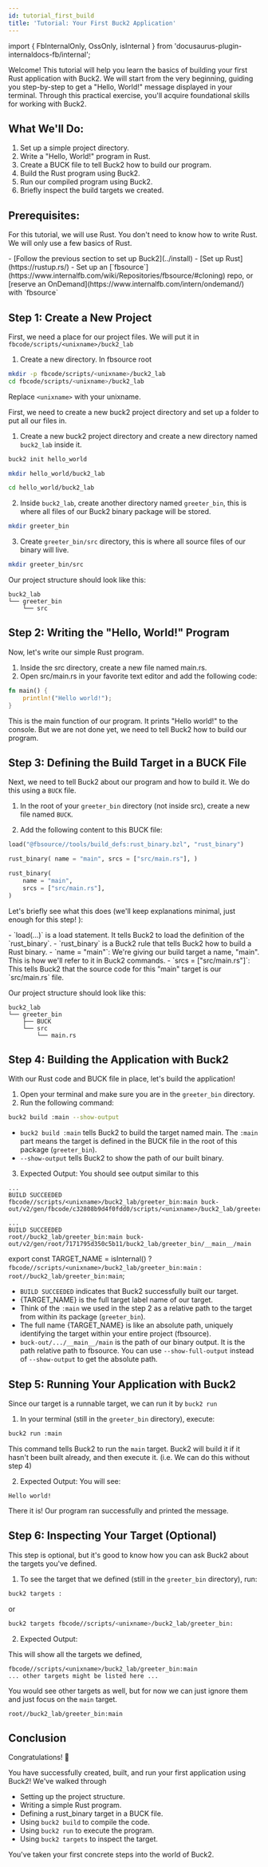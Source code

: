 ```yaml
---
id: tutorial_first_build
title: 'Tutorial: Your First Buck2 Application'
---
```


import { FbInternalOnly, OssOnly, isInternal } from
'docusaurus-plugin-internaldocs-fb/internal';

Welcome! This tutorial will help you learn the basics of building your first
Rust application with Buck2. We will start from the very beginning, guiding you
step-by-step to get a "Hello, World!" message displayed in your terminal.
Through this practical exercise, you'll acquire foundational skills for working
with Buck2.

## What We'll Do:

1. Set up a simple project directory.
2. Write a "Hello, World!" program in Rust.
3. Create a BUCK file to tell Buck2 how to build our program.
4. Build the Rust program using Buck2.
5. Run our compiled program using Buck2.
6. Briefly inspect the build targets we created.

## Prerequisites:

For this tutorial, we will use Rust. You don't need to know how to write Rust.
We will only use a few basics of Rust.

<OssOnly>
- [Follow the previous section to set up Buck2](../install)
- [Set up Rust](https://rustup.rs/)
</OssOnly>
<FbInternalOnly>
- Set up an [`fbsource`](https://www.internalfb.com/wiki/Repositories/fbsource/#cloning) repo, or [reserve an OnDemand](https://www.internalfb.com/intern/ondemand/) with `fbsource`
</FbInternalOnly>

## Step 1: Create a New Project

<FbInternalOnly>

First, we need a place for our project files. We will put it in
`fbcode/scripts/<unixname>/buck2_lab`

1. Create a new directory. In fbsource root

```bash
mkdir -p fbcode/scripts/<unixname>/buck2_lab
cd fbcode/scripts/<unixname>/buck2_lab
```

Replace `<unixname>` with your unixname.

</FbInternalOnly>

<OssOnly>

First, we need to create a new buck2 project directory and set up a folder to
put all our files in.

1. Create a new buck2 project directory and create a new directory named
   `buck2_lab` inside it.

```bash
buck2 init hello_world

mkdir hello_world/buck2_lab

cd hello_world/buck2_lab
```

</OssOnly>

2. Inside `buck2_lab`, create another directory named `greeter_bin`, this is
   where all files of our Buck2 binary package will be stored.

```bash
mkdir greeter_bin
```

3. Create `greeter_bin/src` directory, this is where all source files of our
   binary will live.

```bash
mkdir greeter_bin/src
```

Our project structure should look like this:

```
buck2_lab
└── greeter_bin
    └── src
```

## Step 2: Writing the "Hello, World!" Program

Now, let's write our simple Rust program.

1. Inside the src directory, create a new file named main.rs.
2. Open src/main.rs in your favorite text editor and add the following code:

```rust
fn main() {
    println!("Hello world!");
}
```

This is the main function of our program. It prints "Hello world!" to the
console. But we are not done yet, we need to tell Buck2 how to build our
program.

## Step 3: Defining the Build Target in a BUCK File

Next, we need to tell Buck2 about our program and how to build it. We do this
using a `BUCK` file.

1. In the root of your `greeter_bin` directory (not inside src), create a new
   file named `BUCK`.

2. Add the following content to this BUCK file:

<FbInternalOnly>

```python
load("@fbsource//tools/build_defs:rust_binary.bzl", "rust_binary")

rust_binary( name = "main", srcs = ["src/main.rs"], )

```

</FbInternalOnly>

<OssOnly>

```python
rust_binary(
    name = "main",
    srcs = ["src/main.rs"],
)
```

</OssOnly>

Let's briefly see what this does (we'll keep explanations minimal, just enough
for this step! ):

<FbInternalOnly>
- `load(...)` is a load statement. It tells Buck2 to load the definition of the
  `rust_binary`.
</FbInternalOnly>
- `rust_binary` is a Buck2 rule that tells Buck2 how to build a Rust binary.
- `name = "main"`: We're giving our build target a name, "main". This is how
  we'll refer to it in Buck2 commands.
- `srcs = ["src/main.rs"]`: This tells Buck2 that the source code for this
  "main" target is our `src/main.rs` file.

Our project structure should look like this:

```
buck2_lab
└── greeter_bin
    ├── BUCK
    └── src
        └── main.rs
```

## Step 4: Building the Application with Buck2

With our Rust code and BUCK file in place, let's build the application!

1. Open your terminal and make sure you are in the `greeter_bin` directory.
2. Run the following command:

```bash
buck2 build :main --show-output
```

- `buck2 build :main` tells Buck2 to build the target named main. The `:main`
  part means the target is defined in the BUCK file in the root of this package
  (`greeter_bin`).
- `--show-output` tells Buck2 to show the path of our built binary.

3. Expected Output: You should see output similar to this

<FbInternalOnly>

```
...
BUILD SUCCEEDED
fbcode//scripts/<unixname>/buck2_lab/greeter_bin:main buck-out/v2/gen/fbcode/c32808b9d4f0fdd0/scripts/<unixname>/buck2_lab/greeter_bin/__main__/main
```

</FbInternalOnly>

<OssOnly>

```
...
BUILD SUCCEEDED
root//buck2_lab/greeter_bin:main buck-out/v2/gen/root/7171795d350c5b11/buck2_lab/greeter_bin/__main__/main
```

</OssOnly>

export const TARGET_NAME = isInternal() ?
<code>fbcode//scripts/&lt;unixname&gt;/buck2_lab/greeter_bin:main</code> :
<code>root//buck2_lab/greeter_bin:main</code>;

- `BUILD SUCCEEDED` indicates that Buck2 successfully built our target.
- {TARGET_NAME} is the full target label name of our target.
- Think of the `:main` we used in the step 2 as a relative path to the target
  from within its package (`greeter_bin`).
- The full name {TARGET_NAME} is like an absolute path, uniquely identifying the
  target within your entire project (fbsource).
- `buck-out/.../__main__/main` is the path of our binary output. It is the path
  relative path to fbsource. You can use `--show-full-output` instead of
  `--show-output` to get the absolute path.

## Step 5: Running Your Application with Buck2

Since our target is a runnable target, we can run it by `buck2 run`

1. In your terminal (still in the `greeter_bin` directory), execute:

```bash
buck2 run :main
```

This command tells Buck2 to run the `main` target. Buck2 will build it if it
hasn't been built already, and then execute it. (i.e. We can do this without
step 4)

2. Expected Output: You will see:

```
Hello world!
```

There it is! Our program ran successfully and printed the message.

## Step 6: Inspecting Your Target (Optional)

This step is optional, but it's good to know how you can ask Buck2 about the
targets you've defined.

1. To see the target that we defined (still in the `greeter_bin` directory),
   run:

```bash
buck2 targets :
```

or

```bash
buck2 targets fbcode//scripts/<unixname>/buck2_lab/greeter_bin:
```

2. Expected Output:

This will show all the targets we defined,

<FbInternalOnly>

```
fbcode//scripts/<unixname>/buck2_lab/greeter_bin:main
... other targets might be listed here ...
```

You would see other targets as well, but for now we can just ignore them and
just focus on the `main` target.

</FbInternalOnly>

<OssOnly>

```
root//buck2_lab/greeter_bin:main
```

</OssOnly>

## Conclusion

Congratulations! 🎉

You have successfully created, built, and run your first application using
Buck2! We've walked through

- Setting up the project structure.
- Writing a simple Rust program.
- Defining a rust_binary target in a BUCK file.
- Using `buck2 build` to compile the code.
- Using `buck2 run` to execute the program.
- Using `buck2 targets` to inspect the target.

You've taken your first concrete steps into the world of Buck2.
